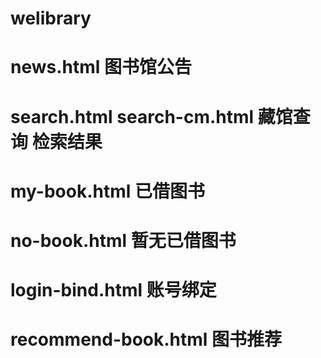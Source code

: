 # welibrary
# news.html 图书馆公告
# search.html search-cm.html 藏馆查询 检索结果
# my-book.html 已借图书
# no-book.html 暂无已借图书
# login-bind.html 账号绑定
# recommend-book.html 图书推荐